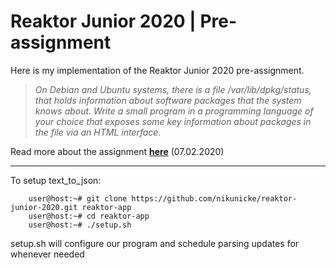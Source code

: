 # Reaktor Junior 2020 | Pre-assignment
Here is my implementation of the Reaktor Junior 2020 pre-assignment.

> *On Debian and Ubuntu systems, there is a file /var/lib/dpkg/status, that holds information about software packages that the system knows about. Write a small program in a programming language of your choice that exposes some key information about packages in the file via an HTML interface.*

Read more about the assignment [**here**](https://www.reaktor.com/junior-dev-assignment/) (07.02.2020)

---

To setup text_to_json:
```console
	user@host:~# git clone https://github.com/nikunicke/reaktor-junior-2020.git reaktor-app
	user@host:~# cd reaktor-app
	user@host:~# ./setup.sh
```

setup.sh will configure our program and schedule parsing updates for whenever needed